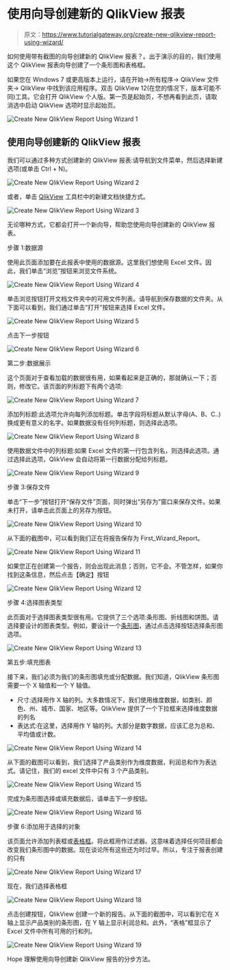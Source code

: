 # 使用向导创建新的 QlikView 报表

> 原文：<https://www.tutorialgateway.org/create-new-qlikview-report-using-wizard/>

如何使用带有截图的向导创建新的 QlikView 报表？。出于演示的目的，我们使用这个 QlikView 报表向导创建了一个条形图和表格框。

如果您在 Windows 7 或更高版本上运行，请在开始->所有程序-> QlikView 文件夹-> QlikView 中找到该应用程序。双击 QlikView 12(在您的情况下，版本可能不同)工具。它会打开 QlikView 个人版。第一页是起始页，不想再看到此页，请取消选中启动 QlikView 选项时显示起始页。

![Create New QlikView Report Using Wizard 1](img/0b47f5f7018f8ff43ef743efaac5bfe6.png)

## 使用向导创建新的 QlikView 报表

我们可以通过多种方式创建新的 QlikView 报表:请导航到文件菜单，然后选择新建选项(或单击 Ctrl + N)。

![Create New QlikView Report Using Wizard 2](img/894c659bba845198f91884b939404444.png)

或者，单击 [QlikView](https://www.tutorialgateway.org/qlikview-tutorial/) 工具栏中的新建文档快捷方式。

![Create New QlikView Report Using Wizard 3](img/e59473b24c58fa077ffc3c7ae653808a.png)

无论哪种方式，它都会打开一个新向导，帮助您使用向导创建新的 QlikView 报表。

步骤 1:数据源

使用此页面添加要在此报表中使用的数据源。这里我们想使用 Excel 文件。因此，我们单击“浏览”按钮来浏览文件系统。

![Create New QlikView Report Using Wizard 4](img/12f654b08b34b78eb3974041543ca8fe.png)

单击浏览按钮打开文档文件夹中的可用文件列表。请导航到保存数据的文件夹。从下面可以看到，我们通过单击“打开”按钮来选择 Excel 文件。

![Create New QlikView Report Using Wizard 5](img/4bca154514928309507d08675ae74b65.png)

点击下一步按钮

![Create New QlikView Report Using Wizard 6](img/6ae0226fb931be03dbd464f8f393e7b1.png)

第二步:数据展示

这个页面对于查看加载的数据很有用，如果看起来是正确的，那就确认一下；否则，修改它。该页面的列标题下有两个选项:

![Create New QlikView Report Using Wizard 7](img/221adf3dc0bd579473d8d2c9a9e3fd00.png)

添加列标题:此选项允许向每列添加标题。单击字段将标题从默认字母(A、B、C..)换成更有意义的名字。如果数据没有任何列标题，则选择此选项。

![Create New QlikView Report Using Wizard 8](img/94a4fb26f08a92dd1d2df77bfd322da7.png)

使用数据文件中的列标题:如果 Excel 文件的第一行包含列名，则选择此选项。通过选择此选项，QlikView 会自动将第一行数据分配给列标题。

![Create New QlikView Report Using Wizard 9](img/d4dbd063cc4332d219d8208681c2c170.png)

步骤 3:保存文件

单击“下一步”按钮打开“保存文件”页面，同时弹出“另存为”窗口来保存文件。如果未打开，请单击此页面上的另存为按钮。

![Create New QlikView Report Using Wizard 10](img/b07c9d304a1b1e2ec2e30d247f8b4b6c.png)

从下面的截图中，可以看到我们正在将报告保存为 First_Wizard_Report。

![Create New QlikView Report Using Wizard 11](img/d42f6bc69ab5039277d5a9ca1f56643e.png)

如果您正在创建第一个报告，则会出现此消息；否则，它不会。不管怎样，如果你找到这条信息，然后点击【确定】按钮

![Create New QlikView Report Using Wizard 12](img/6252af29a1f0cb774741487e7a4a8420.png)

步骤 4:选择图表类型

此页面对于选择图表类型很有用。它提供了三个选项:条形图、折线图和饼图。请选择要设计的图表类型。例如，要设计一个[条形图](https://www.tutorialgateway.org/bar-chart-in-qlikview/)，通过点击选择按钮选择条形图选项。

![Create New QlikView Report Using Wizard 13](img/4248794be0c4d6ff5b61a411a0192b76.png)

第五步:填充图表

接下来，我们必须为我们的条形图填充或分配数据。我们知道，QlikView 条形图需要一个 X 轴值和一个 Y 轴值。

*   尺寸:选择用作 X 轴的列。大多数情况下，我们使用维度数据，如类别、颜色、州、城市、国家、地区等。QlikView 提供了一个下拉框来选择维度数据的列名
*   表达式:在这里，选择用作 Y 轴的列。大部分是数字数据，应该汇总为总和、平均值或计数。

![Create New QlikView Report Using Wizard 14](img/c32261b1e5792d3442ec65028309e739.png)

从下面的截图可以看到，我们选择了产品类别作为维度数据，利润总和作为表达式。请记住，我们的 excel 文件中只有 3 个产品类别。

![Create New QlikView Report Using Wizard 15](img/e006b397425300a17b3934da41065f78.png)

完成为条形图选择或填充数据后，请单击下一步按钮。

![Create New QlikView Report Using Wizard 16](img/43a4337b4119c4cb83147f6b7363c546.png)

步骤 6:添加用于选择的对象

该页面允许添加列表框或[表格框](https://www.tutorialgateway.org/creating-table-box-in-qlikview/)。将此框用作过滤器。这意味着选择任何项目都会改变我们条形图中的数据。现在谈论所有这些还为时过早。所以，专注于报表创建的只有

![Create New QlikView Report Using Wizard 17](img/a24f45f1c52a769a969b83c03154791c.png)

现在，我们选择表格框

![Create New QlikView Report Using Wizard 18](img/10ca68d6c71ac07344cdf4c1a3d32f23.png)

点击创建按钮，QlikView 创建一个新的报告。从下面的截图中，可以看到它在 X 轴上显示产品类别的条形图，在 Y 轴上显示利润总和。此外，“表格”框显示了 Excel 文件中所有可用的行和列。

![Create New QlikView Report Using Wizard 19](img/3d93038e43e375236772d91326c58d12.png)

Hope 理解使用向导创建新 QlikView 报告的分步方法。